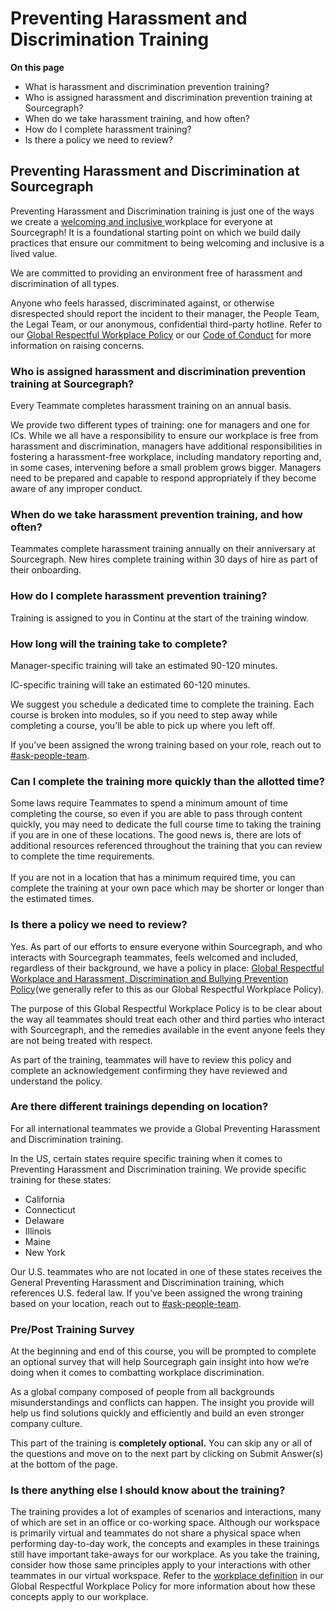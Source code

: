 # Preventing Harassment and Discrimination Training

**On this page**

* What is harassment and discrimination prevention training?
* Who is assigned harassment and discrimination prevention training at Sourcegraph?
* When do we take harassment training, and how often?
* How do I complete harassment training?
* Is there a policy we need to review?


## Preventing Harassment and Discrimination at Sourcegraph

Preventing Harassment and Discrimination training is just one of the ways we create a [welcoming and inclusive ](../../../../values/index.md#be-welcoming-and-inclusive) workplace for everyone at Sourcegraph! It is a foundational starting point on which we build daily practices that ensure our commitment to being welcoming and inclusive is a lived value.

We are committed to providing an environment free of harassment and discrimination of all types.

Anyone who feels harassed, discriminated against, or otherwise disrespected should report the incident to their manager, the People Team, the Legal Team, or our anonymous, confidential third-party hotline. Refer to our [Global Respectful Workplace Policy](../../../../diversity-equity-and-inclusion/respectful-workplace-policy.md#reporting-suspected-misconduct-under-this-policy) or our [Code of Conduct](../../../../../company-info-and-process/communication/code_of_conduct.md#raising-concerns) for more information on raising concerns.


### Who is assigned harassment and discrimination prevention training at Sourcegraph?

Every Teammate completes harassment training on an annual basis. 

We provide two different types of training: one for managers and one for ICs. While we all have a responsibility to ensure our workplace is free from harassment and discrimination, managers have additional responsibilities in fostering a harassment-free workplace, including mandatory reporting and, in some cases, intervening before a small problem grows bigger. Managers need to be prepared and capable to respond appropriately if they become aware of any improper conduct. 


### When do we take harassment prevention training, and how often?

Teammates complete harassment training annually on their anniversary at Sourcegraph. New hires complete training within 30 days of hire as part of their onboarding. 


### How do I complete harassment prevention training?

Training is assigned to you in Continu at the start of the training window.


### How long will the training take to complete?

Manager-specific training will take an estimated 90-120 minutes.

IC-specific training will take an estimated 60-120 minutes.

We suggest you schedule a dedicated time to complete the training. Each course is broken into modules, so if you need to step away while completing a course, you’ll be able to pick up where you left off.

If you’ve been assigned the wrong training based on your role, reach out to [#ask-people-team](https://sourcegraph.slack.com/archives/CQAGQKC4A).


### Can I complete the training more quickly than the allotted time? 

Some laws require Teammates to spend a minimum amount of time completing the course, so even if you are able to pass through content quickly, you may need to dedicate the full course time to taking the training if you are in one of these locations. The good news is, there are lots of additional resources referenced throughout the training that you can review to complete the time requirements. \
 \
If you are not in a location that has a minimum required time, you can complete the training at your own pace which may be shorter or longer than the estimated times.


### Is there a policy we need to review?

Yes. As part of our efforts to ensure everyone within Sourcegraph, and who interacts with Sourcegraph teammates, feels welcomed and included, regardless of their background, we have a policy in place: [Global Respectful Workplace and Harassment, Discrimination and Bullying Prevention Policy](../../../../diversity-equity-and-inclusion/respectful-workplace-policy.md)(we generally refer to this as our Global Respectful Workplace Policy). 

The purpose of this Global Respectful Workplace Policy is to be clear about the way all teammates should treat each other and third parties who interact with Sourcegraph, and the remedies available in the event anyone feels they are not being treated with respect. 

As part of the training, teammates will have to review this policy and complete an acknowledgement confirming they have reviewed and understand the policy. 


### Are there different trainings depending on location?

For all international teammates we provide a Global Preventing Harassment and Discrimination training. 

In the US, certain states require specific training when it comes to Preventing Harassment and Discrimination training. We provide specific training for these states:

* California
* Connecticut
* Delaware
* Illinois
* Maine
* New York

Our U.S. teammates who are not located in one of these states receives the General Preventing Harassment and Discrimination training, which references U.S. federal law. If you’ve been assigned the wrong training based on your location, reach out to [#ask-people-team](https://sourcegraph.slack.com/archives/CQAGQKC4A).


### Pre/Post Training Survey 

At the beginning and end of this course, you will be prompted to complete an optional survey that will help Sourcegraph gain insight into how we’re doing when it comes to combatting workplace discrimination. 

As a global company composed of people from all backgrounds misunderstandings and conflicts  can happen. The insight you provide will help us find solutions quickly and efficiently and build an even stronger company culture.

This part of the training is **completely optional.** You can skip any or all of the questions and move on to the next part by clicking on Submit Answer(s) at the bottom of the page.


### Is there anything else I should know about the training? 

The training provides a lot of examples of scenarios and interactions, many of which are set in an office or co-working space. Although our workspace is primarily virtual and teammates do not share a physical space when performing day-to-day work, the concepts and examples in these trainings still have important take-aways for our workplace. As you take the training, consider how those same principles apply to your interactions with other teammates in our virtual workspace. Refer to the [workplace definition](../../../../diversity-equity-and-inclusion/respectful-workplace-policy.md#scope) in our Global Respectful Workplace Policy for more information about how these concepts apply to our workplace.
